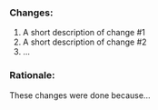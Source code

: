 ### Changes:

1. A short description of change #1
2. A short description of change #2
3. ...

### Rationale:

These changes were done because...